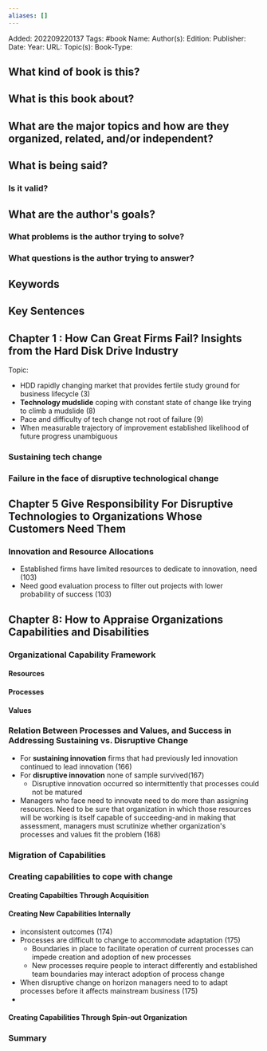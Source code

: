 ```yaml
---
aliases: []
---
```

Added: 202209220137
Tags: #book
Name: 
Author(s): 
Edition:
Publisher: 
Date: 
Year: 
URL: 
Topic(s):
Book-Type:


## What kind of book is this?

## What is this book about?

## What are the major topics and how are they organized, related, and/or independent?


## What is being said?


### Is it valid?


## What are the author's goals?

### What problems is the author trying to solve?

### What questions is the author trying to answer?



## Keywords

## Key Sentences







## Chapter 1 : How Can Great Firms Fail? Insights from the Hard Disk Drive Industry
Topic:
- HDD rapidly changing market that provides fertile study ground for business lifecycle (3)
- **Technology mudslide** coping with constant state of change like trying to climb a mudslide (8)
- Pace and difficulty of tech change not root of failure (9)
- When measurable trajectory of improvement established likelihood of future progress unambiguous

### Sustaining tech change

### Failure in the face of disruptive technological change

## Chapter 5 Give Responsibility For Disruptive Technologies to Organizations Whose Customers Need Them

### Innovation and Resource Allocations
- Established firms have limited resources to dedicate to innovation, need (103)
- Need good evaluation process to filter out projects with lower probability of success (103)

## Chapter 8: How to Appraise Organizations Capabilities and Disabilities

### Organizational Capability Framework
#### Resources
#### Processes
#### Values

### Relation Between Processes and Values, and Success in Addressing Sustaining vs. Disruptive Change
- For **sustaining innovation** firms that had previously led innovation continued to lead innovation (166)
- For **disruptive innovation** none of sample survived(167)
	- Disruptive innovation occurred so intermittently that processes could not be matured
- Managers who face need to innovate need to do more than assigning resources. Need to be sure that organization in which those resources will be working is itself capable of succeeding-and in making that assessment, managers must scrutinize whether organization's processes and values fit the problem (168)

### Migration of Capabilities
### Creating capabilities to cope with change
#### Creating Capabilties Through Acquisition
#### Creating New Capabilities Internally
- inconsistent outcomes (174)
- Processes are difficult to change to accommodate adaptation (175)
	- Boundaries in place to facilitate operation of current processes can impede creation and adoption of new processes
	- New processes require people to interact differently and established team boundaries may interact adoption of process change
- When disruptive change on horizon managers need to to adapt processes before it affects mainstream business (175)
- 
#### Creating Capabilities Through Spin-out Organization

### Summary


